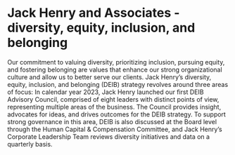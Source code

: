 # Jack Henry and Associates - diversity, equity, inclusion, and belonging

Our commitment to valuing diversity, prioritizing inclusion, pursuing equity,
and fostering belonging are values that enhance our strong organizational
culture and allow us to better serve our clients. Jack Henry’s diversity, equity,
inclusion, and belonging (DEIB) strategy revolves around three areas of focus:
In calendar year 2023, Jack Henry launched our first DEIB Advisory Council,
comprised of eight leaders with distinct points of view, representing
multiple areas of the business. The Council provides insight, advocates
for ideas, and drives outcomes for the DEIB strategy. To support strong
governance in this area, DEIB is also discussed at the Board level through the
Human Capital & Compensation Committee, and Jack Henry’s Corporate
Leadership Team reviews diversity initiatives and data on a quarterly basis.

